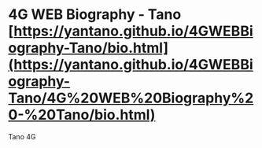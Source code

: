 # 4G WEB Biography - Tano [https://yantano.github.io/4GWEBBiography-Tano/bio.html](https://yantano.github.io/4GWEBBiography-Tano/4G%20WEB%20Biography%20-%20Tano/bio.html)
Tano 4G
